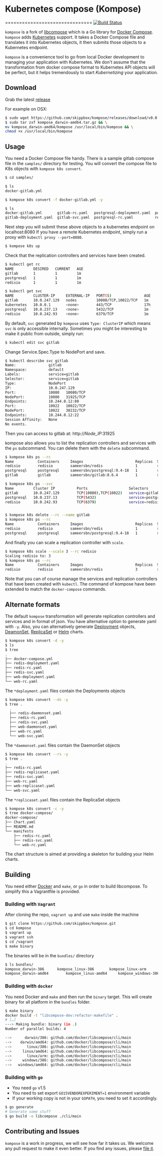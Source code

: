 # Kubernetes compose (Kompose)
===============================
[![Build Status](https://travis-ci.org/skippbox/kompose.svg?branch=kcompose)](https://travis-ci.org/skippbox/kompose)

`kompose` is a fork of [libcompose](https://github.com/docker/libcompose) which is a Go library for [Docker Compose](http://docs.docker.com/compose).
`kompose` adds [Kubernetes](http://kubernetes.io) support. It takes a Docker Compose file and translates it into Kubernetes objects, it then submits those objects to a Kubernetes endpoint.

`kompose` is a convenience tool to go from local Docker development to managing your application with Kubernetes. We don't assume that the transformation from docker compose format to Kubernetes API objects will be perfect, but it helps tremendously to start _Kubernetizing_ your application.

## Download

Grab the latest [release](https://github.com/skippbox/kompose/releases)

For example on OSX:

```bash
$ sudo wget https://github.com/skippbox/kompose/releases/download/v0.0.3/kompose_darwin-amd64.tar.gz
$ sudo tar zxf kompose_darwin-amd64.tar.gz && \
mv kompose_darwin-amd64/kompose /usr/local/bin/kompose && \
chmod +x /usr/local/bin/kompose
```

## Usage

You need a Docker Compose file handy. There is a sample gitlab compose file in the `samples/` directory for testing.
You will convert the compose file to K8s objects with `kompose k8s convert`.

```bash
$ cd samples/

$ ls
docker-gitlab.yml

$ kompose k8s convert -f docker-gitlab.yml -y

$ ls
docker-gitlab.yml       gitlab-rc.yaml   postgresql-deployment.yaml  postgresql-svc.yaml      redisio-rc.yaml
gitlab-deployment.yaml  gitlab-svc.yaml  postgresql-rc.yaml          redisio-deployment.yaml  redisio-svc.yaml
```

Next step you will submit these above objects to a kubernetes endpoint on localhost:8080
If you have a remote Kubernetes endpoint, simply run a proxy with `kubectl proxy --port=8080`.

```bash
$ kompose k8s up
```

Check that the replication controllers and services have been created.

```bash
$ kubectl get rc
NAME         DESIRED   CURRENT   AGE
gitlab       1         1         1m
postgresql   1         1         1m
redisio      1         1         1m

$ kubectl get svc
NAME         CLUSTER-IP     EXTERNAL-IP   PORT(S)               AGE
gitlab       10.0.247.129   nodes         10080/TCP,10022/TCP   1m
kubernetes   10.0.0.1       <none>        443/TCP               17h
postgresql   10.0.237.13    <none>        5432/TCP              1m
redisio      10.0.242.93    <none>        6379/TCP              1m
```

By default, `svc` generated by `kompose` uses `Type: ClusterIP` which means `svc` is only accessible internally. Sometimes you might be interesting to make it public from outside, simply run:
```bash
$ kubectl edit svc gitlab
```
Change Service.Spec.Type to NodePort and save.
```bash
$ kubectl describe svc gitlab
Name:			    gitlab
Namespace:		    default
Labels:			    service=gitlab
Selector:		    service=gitlab
Type:			    NodePort
IP:			        10.0.247.129
Port:			    10080	10080/TCP
NodePort:		    10080	31925/TCP
Endpoints:		    10.244.0.12:80
Port:			    10022	10022/TCP
NodePort:		    10022	30232/TCP
Endpoints:		    10.244.0.12:22
Session Affinity:	None
No events.
```
Then you can access to gitlab at: http://*Node_IP*:31925

kompose also allows you to list the replication controllers and services with the `ps` subcommand.
You can delete them with the `delete` subcommand.

```bash
$ kompose k8s ps --rc
Name           Containers     Images                        Replicas  Selectors           
redisio        redisio        sameersbn/redis               1         service=redisio
postgresql     postgresql     sameersbn/postgresql:9.4-18   1         service=postgresql
gitlab         gitlab         sameersbn/gitlab:8.6.4        1         service: gitlab

$ kompose k8s ps --svc
Name         Cluster IP          Ports                   Selectors
gitlab       10.0.247.129        TCP(10080),TCP(10022)   service=gitlab
postgresql   10.0.237.13         TCP(5432)               service=postgresql
redisio      10.0.242.93         TCP(6379)               service=redisio


$ kompose k8s delete --rc --name gitlab
$ kompose k8s ps --rc
Name           Containers     Images                        Replicas  Selectors
redisio        redisio        sameersbn/redis               1         service=redisio
postgresql     postgresql     sameersbn/postgresql:9.4-18   1         service=postgresql
```

And finally you can scale a replication controller with `scale`.

```bash
$ kompose k8s scale --scale 3 --rc redisio
Scaling redisio to: 3
$ kompose k8s ps --rc
Name           Containers     Images                        Replicas  Selectors           
redisio        redisio        sameersbn/redis               3         service=redisio
```

Note that you can of course manage the services and replication controllers that have been created with `kubectl`.
The command of kompose have been extended to match the `docker-compose` commands.

## Alternate formats

The default `kompose` transformation will generate replication controllers and services and in format of json. You have alternative option to generate yaml with `-y`. Also, you can alternatively generate [Deployment](http://kubernetes.io/docs/user-guide/deployments/) objects, [DeamonSet](http://kubernetes.io/docs/admin/daemons/), [ReplicaSet](http://kubernetes.io/docs/user-guide/replicasets/) or [Helm](https://github.com/helm/helm) charts.

```bash
$ kompose k8s convert -d -y
$ ls
$ tree
.
├── docker-compose.yml
├── redis-deployment.yaml
├── redis-rc.yaml
├── redis-svc.yaml
├── web-deployment.yaml
└── web-rc.yaml
```

The `*deployment.yaml` files contain the Deployments objects

```bash
$ kompose k8s convert --ds -y
$ tree .
  .
  ├── redis-daemonset.yaml
  ├── redis-rc.yaml
  ├── redis-svc.yaml
  ├── web-daemonset.yaml
  ├── web-rc.yaml
  └── web-svc.yaml
```

The `*daemonset.yaml` files contain the DaemonSet objects

```bash
$ kompose k8s convert --rs -y
$ tree .
.
├── redis-rc.yaml
├── redis-replicaset.yaml
├── redis-svc.yaml
├── web-rc.yaml
├── web-replicaset.yaml
└── web-svc.yaml

```

The `*replicaset.yaml` files contain the ReplicaSet objects

```bash
$ kompose k8s convert -c -y
$ tree docker-compose/
docker-compose/
├── Chart.yaml
├── README.md
└── manifests
    ├── redis-rc.yaml
    ├── redis-svc.yaml
    └── web-rc.yaml
```

The chart structure is aimed at providing a skeleton for building your Helm charts.

## Building

You need either [Docker](http://github.com/docker/docker) and `make`,
or `go` in order to build libcompose. To simplify this a Vagrantfile is provided.

### Building with `Vagrant`

After cloning the repo, `vagrant up` and use `make` inside the machine

```bash
$ git clone https://github.com/skippbox/kompose.git
$ cd kompose
$ vagrant up
$ vagrant ssh
$ cd /vagrant
$ make binary
```

The binaries will be in the `bundles/` directory

```bash
$ ls bundles/
kompose_darwin-386		kompose_linux-386		kompose_linux-arm		kompose_windows-amd64.exe
kompose_darwin-amd64		kompose_linux-amd64		kompose_windows-386.exe
```

### Building with `docker`

You need Docker and ``make`` and then run the ``binary`` target. This
will create binary for all platform in the `bundles` folder.

```bash
$ make binary
docker build -t "libcompose-dev:refactor-makefile" .
# […]
---> Making bundle: binary (in .)
Number of parallel builds: 4

-->      darwin/386: github.com/docker/libcompose/cli/main
-->    darwin/amd64: github.com/docker/libcompose/cli/main
-->       linux/386: github.com/docker/libcompose/cli/main
-->     linux/amd64: github.com/docker/libcompose/cli/main
-->       linux/arm: github.com/docker/libcompose/cli/main
-->     windows/386: github.com/docker/libcompose/cli/main
-->   windows/amd64: github.com/docker/libcompose/cli/main

```

### Building with `go`

- You need `go` v1.5
- You need to set export `GO15VENDOREXPERIMENT=1` environment variable
- If your working copy is not in your `GOPATH`, you need to set it
accordingly.

```bash
$ go generate
# Generate some stuff
$ go build -o libcompose ./cli/main
```

## Contributing and Issues

`kompose` is a work in progress, we will see how far it takes us. We welcome any pull request to make it even better.
If you find any issues, please [file it](https://github.com/skippbox/kompose/issues).
